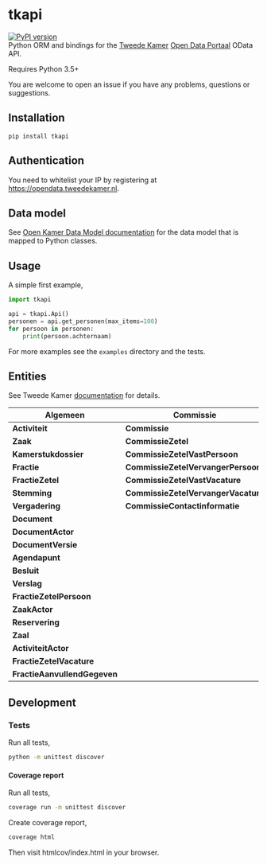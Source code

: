 # tkapi
[![PyPI version](https://badge.fury.io/py/tkapi.svg)](https://badge.fury.io/py/tkapi)  
Python ORM and bindings for the [Tweede Kamer](https://tweedekamer.nl) [Open Data Portaal](https://opendata.tweedekamer.nl) OData API.

Requires Python 3.5+

You are welcome to open an issue if you have any problems, questions or suggestions.

## Installation
```
pip install tkapi
```

## Authentication
You need to whitelist your IP by registering at https://opendata.tweedekamer.nl.

## Data model
See [Open Kamer Data Model documentation](https://opendata.tweedekamer.nl/documentatie/informatiemodel-20) for the data model that is mapped to Python classes.

## Usage
A simple first example,
```python
import tkapi

api = tkapi.Api()
personen = api.get_personen(max_items=100)
for persoon in personen:
    print(persoon.achternaam)
```

For more examples see the `examples` directory and the tests.

## Entities

See Tweede Kamer [documentation](https://opendata.tweedekamer.nl/documentatie/informatiemodel-20) for details.

| Algemeen                   | Commissie                  | Persoon                      |
|----------------------------|----------------------------|------------------------------|
| **Activiteit**             | **Commissie**              | **Persoon**                  |
| **Zaak**                   | **CommissieZetel**         | **PersoonGeschenk**          |
| **Kamerstukdossier**       | **CommissieZetelVastPersoon**   | **PersoonLoopbaan**          |
| **Fractie**                | **CommissieZetelVervangerPersoon** | **PersoonNevenfunctie**      |
| **FractieZetel**           | **CommissieZetelVastVacature** | **PersoonNevenfunctieInkomsten** |
| **Stemming**               | **CommissieZetelVervangerVacature** | **PersoonOnderwijs**         |
| **Vergadering**            | **CommissieContactinformatie** | **PersoonReis**              |
| **Document**               |                            | **PersoonFunctie**           |
| **DocumentActor**          |                            | **PersoonContactinformatie** |
| **DocumentVersie**         |                            |                            |
| **Agendapunt**             |                            |                              |
| **Besluit**                |                            |                              |
| **Verslag**                |                            |                              |
| **FractieZetelPersoon**    |                            |                              |
| **ZaakActor**              |                            |                              |
| **Reservering**            |                            |                              |
| **Zaal**                   |                            |                              |
| **ActiviteitActor**        |                            |                              |
| **FractieZetelVacature**   |                            |                              |
| **FractieAanvullendGegeven** |                            |                              |

## Development

### Tests

Run all tests,
```bash
python -m unittest discover
```

#### Coverage report

Run all tests,
```bash
coverage run -m unittest discover
```

Create coverage report,
```bash
coverage html
```
Then visit htmlcov/index.html in your browser.
